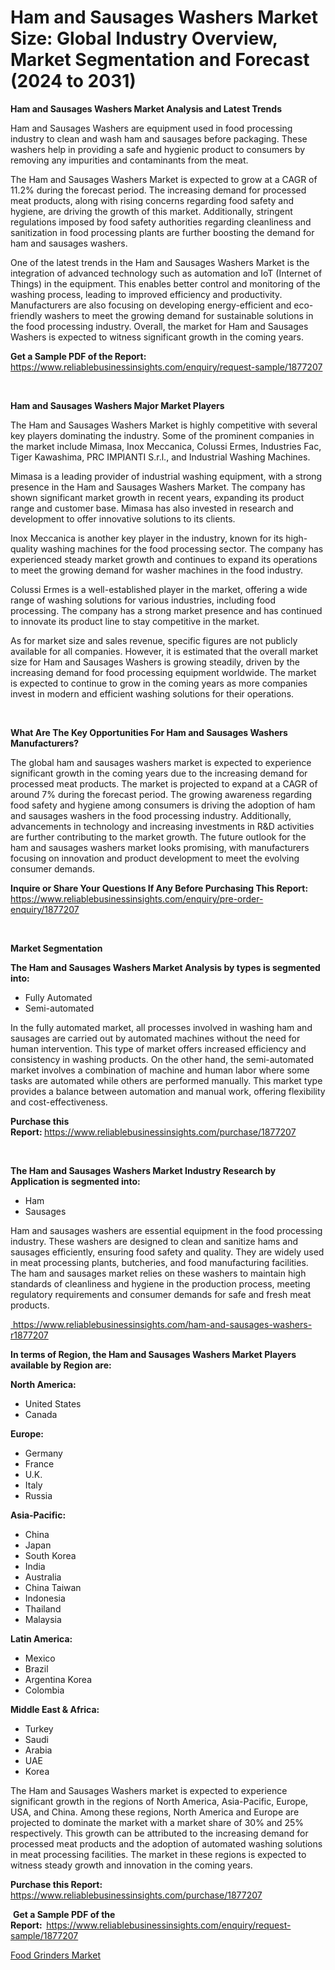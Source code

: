 <p><h1>Ham and Sausages Washers Market Size: Global Industry Overview, Market Segmentation and Forecast (2024 to 2031)</h1></p><p><strong>Ham and Sausages Washers Market Analysis and Latest Trends</strong></p>
<p><p>Ham and Sausages Washers are equipment used in food processing industry to clean and wash ham and sausages before packaging. These washers help in providing a safe and hygienic product to consumers by removing any impurities and contaminants from the meat.</p><p>The Ham and Sausages Washers Market is expected to grow at a CAGR of 11.2% during the forecast period. The increasing demand for processed meat products, along with rising concerns regarding food safety and hygiene, are driving the growth of this market. Additionally, stringent regulations imposed by food safety authorities regarding cleanliness and sanitization in food processing plants are further boosting the demand for ham and sausages washers.</p><p>One of the latest trends in the Ham and Sausages Washers Market is the integration of advanced technology such as automation and IoT (Internet of Things) in the equipment. This enables better control and monitoring of the washing process, leading to improved efficiency and productivity. Manufacturers are also focusing on developing energy-efficient and eco-friendly washers to meet the growing demand for sustainable solutions in the food processing industry. Overall, the market for Ham and Sausages Washers is expected to witness significant growth in the coming years.</p></p>
<p><strong>Get a Sample PDF of the Report:&nbsp;</strong> <a href="https://www.reliablebusinessinsights.com/enquiry/request-sample/1877207">https://www.reliablebusinessinsights.com/enquiry/request-sample/1877207</a></p>
<p>&nbsp;</p>
<p><strong>Ham and Sausages Washers Major Market Players</strong></p>
<p><p>The Ham and Sausages Washers Market is highly competitive with several key players dominating the industry. Some of the prominent companies in the market include Mimasa, Inox Meccanica, Colussi Ermes, Industries Fac, Tiger Kawashima, PRC IMPIANTI S.r.l., and Industrial Washing Machines.</p><p>Mimasa is a leading provider of industrial washing equipment, with a strong presence in the Ham and Sausages Washers Market. The company has shown significant market growth in recent years, expanding its product range and customer base. Mimasa has also invested in research and development to offer innovative solutions to its clients.</p><p>Inox Meccanica is another key player in the industry, known for its high-quality washing machines for the food processing sector. The company has experienced steady market growth and continues to expand its operations to meet the growing demand for washer machines in the food industry.</p><p>Colussi Ermes is a well-established player in the market, offering a wide range of washing solutions for various industries, including food processing. The company has a strong market presence and has continued to innovate its product line to stay competitive in the market.</p><p>As for market size and sales revenue, specific figures are not publicly available for all companies. However, it is estimated that the overall market size for Ham and Sausages Washers is growing steadily, driven by the increasing demand for food processing equipment worldwide. The market is expected to continue to grow in the coming years as more companies invest in modern and efficient washing solutions for their operations.</p></p>
<p>&nbsp;</p>
<p><strong>What Are The Key Opportunities For Ham and Sausages Washers Manufacturers?</strong></p>
<p><p>The global ham and sausages washers market is expected to experience significant growth in the coming years due to the increasing demand for processed meat products. The market is projected to expand at a CAGR of around 7% during the forecast period. The growing awareness regarding food safety and hygiene among consumers is driving the adoption of ham and sausages washers in the food processing industry. Additionally, advancements in technology and increasing investments in R&D activities are further contributing to the market growth. The future outlook for the ham and sausages washers market looks promising, with manufacturers focusing on innovation and product development to meet the evolving consumer demands.</p></p>
<p><strong>Inquire or Share Your Questions If Any Before Purchasing This Report:</strong> <a href="https://www.reliablebusinessinsights.com/enquiry/pre-order-enquiry/1877207">https://www.reliablebusinessinsights.com/enquiry/pre-order-enquiry/1877207</a></p>
<p>&nbsp;</p>
<p><strong>Market Segmentation</strong></p>
<p><strong>The Ham and Sausages Washers Market Analysis by types is segmented into:</strong></p>
<p><ul><li>Fully Automated</li><li>Semi-automated</li></ul></p>
<p><p>In the fully automated market, all processes involved in washing ham and sausages are carried out by automated machines without the need for human intervention. This type of market offers increased efficiency and consistency in washing products. On the other hand, the semi-automated market involves a combination of machine and human labor where some tasks are automated while others are performed manually. This market type provides a balance between automation and manual work, offering flexibility and cost-effectiveness.</p></p>
<p><strong>Purchase this Report:&nbsp;</strong><a href="https://www.reliablebusinessinsights.com/purchase/1877207">https://www.reliablebusinessinsights.com/purchase/1877207</a></p>
<p>&nbsp;</p>
<p><strong>The Ham and Sausages Washers Market Industry Research by Application is segmented into:</strong></p>
<p><ul><li>Ham</li><li>Sausages</li></ul></p>
<p><p>Ham and sausages washers are essential equipment in the food processing industry. These washers are designed to clean and sanitize hams and sausages efficiently, ensuring food safety and quality. They are widely used in meat processing plants, butcheries, and food manufacturing facilities. The ham and sausages market relies on these washers to maintain high standards of cleanliness and hygiene in the production process, meeting regulatory requirements and consumer demands for safe and fresh meat products.</p></p>
<p><a href="https://www.reliablebusinessinsights.com/ham-and-sausages-washers-r1877207">&nbsp;https://www.reliablebusinessinsights.com/ham-and-sausages-washers-r1877207</a></p>
<p><strong>In terms of Region, the Ham and Sausages Washers Market Players available by Region are:</strong></p>
<p>
    <p> <strong> North America: </strong>
        <ul>
            <li>United States</li>
            <li>Canada</li>
        </ul>
        </p> 
    <p> <strong> Europe: </strong>
        <ul>
            <li>Germany</li>
            <li>France</li>
            <li>U.K.</li>
            <li>Italy</li>
            <li>Russia</li>
        </ul>
        </p> 
    <p> <strong> Asia-Pacific: </strong>
        <ul>
            <li>China</li>
            <li>Japan</li>
            <li>South Korea</li>
            <li>India</li>
            <li>Australia</li>
            <li>China Taiwan</li>
            <li>Indonesia</li>
            <li>Thailand</li>
            <li>Malaysia</li>
        </ul>
        </p> 
    <p> <strong> Latin America: </strong>
        <ul>
            <li>Mexico</li>
            <li>Brazil</li>
            <li>Argentina Korea</li>
            <li>Colombia</li>
        </ul>
        </p> 
    <p> <strong> Middle East & Africa: </strong>
        <ul>
            <li>Turkey</li>
            <li>Saudi</li>
            <li>Arabia</li>
            <li>UAE</li>
            <li>Korea</li>
        </ul>
    </p>
    </p>
<p><p>The Ham and Sausages Washers market is expected to experience significant growth in the regions of North America, Asia-Pacific, Europe, USA, and China. Among these regions, North America and Europe are projected to dominate the market with a market share of 30% and 25% respectively. This growth can be attributed to the increasing demand for processed meat products and the adoption of automated washing solutions in meat processing facilities. The market in these regions is expected to witness steady growth and innovation in the coming years.</p></p>
<p><strong>Purchase this Report: </strong><a href="https://www.reliablebusinessinsights.com/purchase/1877207">https://www.reliablebusinessinsights.com/purchase/1877207</a></p>
<p>&nbsp;<strong>Get a Sample PDF of the Report:&nbsp;&nbsp;</strong><a href="https://www.reliablebusinessinsights.com/enquiry/request-sample/1877207">https://www.reliablebusinessinsights.com/enquiry/request-sample/1877207</a></p>
<p><strong></strong></p>
<p><p><a href="https://github.com/biheemgalvinlouises6hokrh3h/Market-Research-Report-List-3/blob/main/food-grinders-market.md">Food Grinders Market</a></p></p>